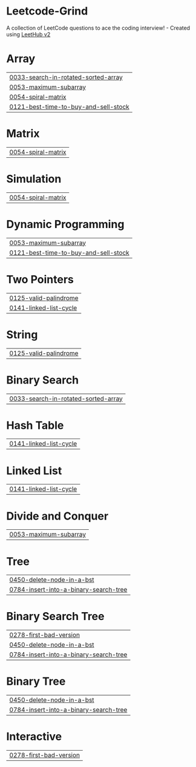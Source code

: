 # Leetcode-Grind
A collection of LeetCode questions to ace the coding interview! - Created using [LeetHub v2](https://github.com/arunbhardwaj/LeetHub-2.0)


# Array
|  |
| ------- |
| [0033-search-in-rotated-sorted-array](https://github.com/hvmil/Leetcode-Grind/tree/master/0033-search-in-rotated-sorted-array) |
| [0053-maximum-subarray](https://github.com/hvmil/Leetcode-Grind/tree/master/0053-maximum-subarray) |
| [0054-spiral-matrix](https://github.com/hvmil/Leetcode-Grind/tree/master/0054-spiral-matrix) |
| [0121-best-time-to-buy-and-sell-stock](https://github.com/hvmil/Leetcode-Grind/tree/master/0121-best-time-to-buy-and-sell-stock) |
# Matrix
|  |
| ------- |
| [0054-spiral-matrix](https://github.com/hvmil/Leetcode-Grind/tree/master/0054-spiral-matrix) |
# Simulation
|  |
| ------- |
| [0054-spiral-matrix](https://github.com/hvmil/Leetcode-Grind/tree/master/0054-spiral-matrix) |
# Dynamic Programming
|  |
| ------- |
| [0053-maximum-subarray](https://github.com/hvmil/Leetcode-Grind/tree/master/0053-maximum-subarray) |
| [0121-best-time-to-buy-and-sell-stock](https://github.com/hvmil/Leetcode-Grind/tree/master/0121-best-time-to-buy-and-sell-stock) |
# Two Pointers
|  |
| ------- |
| [0125-valid-palindrome](https://github.com/hvmil/Leetcode-Grind/tree/master/0125-valid-palindrome) |
| [0141-linked-list-cycle](https://github.com/hvmil/Leetcode-Grind/tree/master/0141-linked-list-cycle) |
# String
|  |
| ------- |
| [0125-valid-palindrome](https://github.com/hvmil/Leetcode-Grind/tree/master/0125-valid-palindrome) |
# Binary Search
|  |
| ------- |
| [0033-search-in-rotated-sorted-array](https://github.com/hvmil/Leetcode-Grind/tree/master/0033-search-in-rotated-sorted-array) |
# Hash Table
|  |
| ------- |
| [0141-linked-list-cycle](https://github.com/hvmil/Leetcode-Grind/tree/master/0141-linked-list-cycle) |
# Linked List
|  |
| ------- |
| [0141-linked-list-cycle](https://github.com/hvmil/Leetcode-Grind/tree/master/0141-linked-list-cycle) |
# Divide and Conquer
|  |
| ------- |
| [0053-maximum-subarray](https://github.com/hvmil/Leetcode-Grind/tree/master/0053-maximum-subarray) |
# Tree
|  |
| ------- |
| [0450-delete-node-in-a-bst](https://github.com/hvmil/Leetcode-Grind/tree/master/0450-delete-node-in-a-bst) |
| [0784-insert-into-a-binary-search-tree](https://github.com/hvmil/Leetcode-Grind/tree/master/0784-insert-into-a-binary-search-tree) |
# Binary Search Tree
|  |
| ------- |
| [0278-first-bad-version](https://github.com/hvmil/Leetcode-Grind/tree/master/0278-first-bad-version) |
| [0450-delete-node-in-a-bst](https://github.com/hvmil/Leetcode-Grind/tree/master/0450-delete-node-in-a-bst) |
| [0784-insert-into-a-binary-search-tree](https://github.com/hvmil/Leetcode-Grind/tree/master/0784-insert-into-a-binary-search-tree) |
# Binary Tree
|  |
| ------- |
| [0450-delete-node-in-a-bst](https://github.com/hvmil/Leetcode-Grind/tree/master/0450-delete-node-in-a-bst) |
| [0784-insert-into-a-binary-search-tree](https://github.com/hvmil/Leetcode-Grind/tree/master/0784-insert-into-a-binary-search-tree) |
# Interactive
|  |
| ------- |
| [0278-first-bad-version](https://github.com/hvmil/Leetcode-Grind/tree/master/0278-first-bad-version) |
